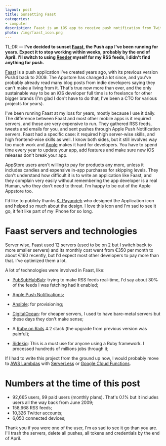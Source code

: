 ```yaml
--- 
layout: post
title: Sunsetting Faast
categories: 
- computer
description: Faast is an iOS app to receive push notification from Twitter, Facebook, RSS Feeds and more
photo: /img/faast_icon.png
---
```


TL;DR — **I've decided to sunset [Faast](http://www.faast.io), the Push app
I've been running for years.  Expect it to stop working within weeks, probably
by the end of April. I'll switch to using [Reeder](http://reederapp.com) myself
for my RSS feeds, I didn't find anything for push.**

[Faast](http://www.faast.io) is a push application I've created years ago, with
its previous version Push4 back to 2009. The Appstore has changed a lot since,
and you've probably already read many blog posts from indie developers saying
they can't make a living from it. That's true now more than ever, and the only
sustainable way to be an iOS developer full time is to freelance for other
bigger brands (I'm glad I don't have to do that, I've been a CTO for various
projects for years).

I've been running Faast at my loss for years, mostly because I use it daily. The
difference between Faast and most other mobile apps is it required servers, and
those are very expensive to run. They gathered RSS feeds, tweets and emails for
you, and sent pushes through Apple Push Notification servers. Faast had a
specific case: it required high server-wise skills, and high frontend-wise
skills as well. I know both sides, but it still involves way too much work and
[Apple](http://www.apple.com) makes it hard for developers. You have to spend
time every year to update your app, add features and make sure new iOS releases
don't break your app.

AppStore users aren't willing to pay for products any more, unless it includes
candies and expensive in-app purchases for skipping levels. They don't
understand how difficult it is to write an application like Faast, and they
complain very easily without remembering the app developer is a real Human, who
they don't need to threat. I'm happy to be out of the Apple Appstore too. 

I'd like to publicly thanks [K. Payandeh](http://twitter.com/kavehpd) who
designed the Application icon and helped so much about the design. I love this
icon and I'm sad to see it go, it felt like part of my iPhone for so long.

# Faast servers and technologies

Server wise, Faast used 12 servers (used to be on 2 but I switch back to more
smaller servers) and its monthly cost went from €350 per month to about €160
recently, but I'd expect most other developers to pay more than that. I've
optimized them a lot.

A lot of technologies were involved in Faast, like:

* [PubSubHubBub](https://en.wikipedia.org/wiki/PubSubHubbub): trying to make
	RSS feeds real-time, I'd say about 30% of the feeds I was fetching had it
	enabled;

* [Apple Push Notifications](https://developer.apple.com/library/ios/documentation/NetworkingInternet/Conceptual/RemoteNotificationsPG/Chapters/ApplePushService.html);

* [Ansible](https://www.ansible.com): for provisioning;

* [DigitalOcean](https://www.digitalocean.com): for cheaper servers, I used to
	have bare-metal servers but these days they don't make sense;

* A [Ruby on Rails](http://www.rubyonrails.org) 4.2 stack (the upgrade from
  previous version was painful);

* [Sidekiq](http://www.sidekiq.org): This is a must use for anyone using a Ruby
	framework. I processed hundreds of millions jobs through it;

If I had to write this project from the ground up now, I would probably move to
[AWS Lambdas](https://aws.amazon.com/documentation/lambda/) with 
[ServerLess](https://github.com/serverless/serverless) or [Google Cloud
Functions](https://cloud.google.com/functions/docs).

# Numbers at the time of this post

* 92,665 users, 99 paid users (monthly plans). That's 0.1% but it includes
  users all the way back from June 2009;
* 158,668 RSS feeds;
* 10,326 Twitter accounts;
* 6,050 connected devices;

Thank you if you were one of the user, I'm as sad to see it go than you are.
I'll trash the servers, delete all pushes, all tokens and credentials by the
end of April.
